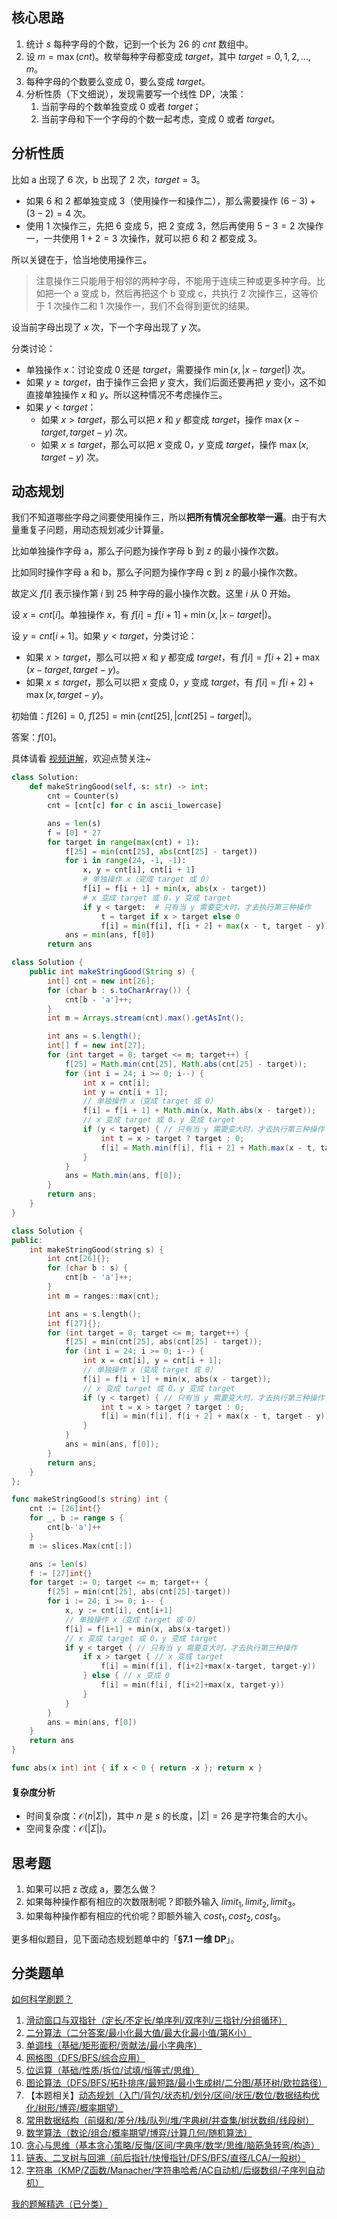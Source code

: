 ## 核心思路

1. 统计 $s$ 每种字母的个数，记到一个长为 $26$ 的 $\textit{cnt}$ 数组中。
2. 设 $m = \max(\textit{cnt})$。枚举每种字母都变成 $\textit{target}$，其中 $\textit{target}=0,1,2,\ldots,m$。
3. 每种字母的个数要么变成 $0$，要么变成 $\textit{target}$。
4. 分析性质（下文细说），发现需要写一个线性 DP，决策：
    1. 当前字母的个数单独变成 $0$ 或者 $\textit{target}$；
    2. 当前字母和下一个字母的个数一起考虑，变成 $0$ 或者 $\textit{target}$。

## 分析性质

比如 a 出现了 $6$ 次，b 出现了 $2$ 次，$\textit{target} = 3$。

- 如果 $6$ 和 $2$ 都单独变成 $3$（使用操作一和操作二），那么需要操作 $(6-3)+(3-2)=4$ 次。
- 使用 $1$ 次操作三，先把 $6$ 变成 $5$，把 $2$ 变成 $3$，然后再使用 $5-3=2$ 次操作一，一共使用 $1+2=3$ 次操作，就可以把 $6$ 和 $2$ 都变成 $3$。

所以关键在于，恰当地使用操作三。

> 注意操作三只能用于相邻的两种字母，不能用于连续三种或更多种字母。比如把一个 a 变成 b，然后再把这个 b 变成 c，共执行 $2$ 次操作三，这等价于 $1$ 次操作二和 $1$ 次操作一，我们不会得到更优的结果。

设当前字母出现了 $x$ 次，下一个字母出现了 $y$ 次。

分类讨论：

- 单独操作 $x$：讨论变成 $0$ 还是 $\textit{target}$，需要操作 $\min(x,|x-\textit{target}|)$ 次。
- 如果 $y\ge \textit{target}$，由于操作三会把 $y$ 变大，我们后面还要再把 $y$ 变小，这不如直接单独操作 $x$ 和 $y$。所以这种情况不考虑操作三。
- 如果 $y< \textit{target}$：
  - 如果 $x> \textit{target}$，那么可以把 $x$ 和 $y$ 都变成 $\textit{target}$，操作 $\max(x-\textit{target}, \textit{target}-y)$ 次。
  - 如果 $x\le \textit{target}$，那么可以把 $x$ 变成 $0$，$y$ 变成 $\textit{target}$，操作 $\max(x, \textit{target}-y)$ 次。

## 动态规划

我们不知道哪些字母之间要使用操作三，所以**把所有情况全部枚举一遍**。由于有大量重复子问题，用动态规划减少计算量。

比如单独操作字母 a，那么子问题为操作字母 b 到 z 的最小操作次数。

比如同时操作字母 a 和 b，那么子问题为操作字母 c 到 z 的最小操作次数。

故定义 $f[i]$ 表示操作第 $i$ 到 $25$ 种字母的最小操作次数。这里 $i$ 从 $0$ 开始。

设 $x=\textit{cnt}[i]$。单独操作 $x$，有 $f[i] = f[i+1] + \min(x,|x-\textit{target}|)$。

设 $y=\textit{cnt}[i+1]$。如果 $y< \textit{target}$，分类讨论：

- 如果 $x> \textit{target}$，那么可以把 $x$ 和 $y$ 都变成 $\textit{target}$，有 $f[i] = f[i+2] + \max(x-\textit{target}, \textit{target}-y)$。
- 如果 $x\le \textit{target}$，那么可以把 $x$ 变成 $0$，$y$ 变成 $\textit{target}$，有 $f[i] = f[i+2] + \max(x, \textit{target}-y)$。

初始值：$f[26]=0,\ f[25]=\min(\textit{cnt}[25],|\textit{cnt}[25]-\textit{target}|)$。

答案：$f[0]$。

具体请看 [视频讲解](https://www.bilibili.com/video/BV1pnqZYKEqr/?t=40m52s)，欢迎点赞关注~

```py [sol-Python3]
class Solution:
    def makeStringGood(self, s: str) -> int:
        cnt = Counter(s)
        cnt = [cnt[c] for c in ascii_lowercase]

        ans = len(s)
        f = [0] * 27
        for target in range(max(cnt) + 1):
            f[25] = min(cnt[25], abs(cnt[25] - target))
            for i in range(24, -1, -1):
                x, y = cnt[i], cnt[i + 1]
                # 单独操作 x（变成 target 或 0）
                f[i] = f[i + 1] + min(x, abs(x - target))
                # x 变成 target 或 0，y 变成 target
                if y < target:  # 只有当 y 需要变大时，才去执行第三种操作
                    t = target if x > target else 0
                    f[i] = min(f[i], f[i + 2] + max(x - t, target - y))
            ans = min(ans, f[0])
        return ans
```

```java [sol-Java]
class Solution {
    public int makeStringGood(String s) {
        int[] cnt = new int[26];
        for (char b : s.toCharArray()) {
            cnt[b - 'a']++;
        }
        int m = Arrays.stream(cnt).max().getAsInt();

        int ans = s.length();
        int[] f = new int[27];
        for (int target = 0; target <= m; target++) {
            f[25] = Math.min(cnt[25], Math.abs(cnt[25] - target));
            for (int i = 24; i >= 0; i--) {
                int x = cnt[i];
                int y = cnt[i + 1];
                // 单独操作 x（变成 target 或 0）
                f[i] = f[i + 1] + Math.min(x, Math.abs(x - target));
                // x 变成 target 或 0，y 变成 target
                if (y < target) { // 只有当 y 需要变大时，才去执行第三种操作
                    int t = x > target ? target : 0;
                    f[i] = Math.min(f[i], f[i + 2] + Math.max(x - t, target - y));
                }
            }
            ans = Math.min(ans, f[0]);
        }
        return ans;
    }
}
```

```cpp [sol-C++]
class Solution {
public:
    int makeStringGood(string s) {
        int cnt[26]{};
        for (char b : s) {
            cnt[b - 'a']++;
        }
        int m = ranges::max(cnt);

        int ans = s.length();
        int f[27]{};
        for (int target = 0; target <= m; target++) {
            f[25] = min(cnt[25], abs(cnt[25] - target));
            for (int i = 24; i >= 0; i--) {
                int x = cnt[i], y = cnt[i + 1];
                // 单独操作 x（变成 target 或 0）
                f[i] = f[i + 1] + min(x, abs(x - target));
                // x 变成 target 或 0，y 变成 target
                if (y < target) { // 只有当 y 需要变大时，才去执行第三种操作
                    int t = x > target ? target : 0;
                    f[i] = min(f[i], f[i + 2] + max(x - t, target - y));
                }
            }
            ans = min(ans, f[0]);
        }
        return ans;
    }
};
```

```go [sol-Go]
func makeStringGood(s string) int {
	cnt := [26]int{}
	for _, b := range s {
		cnt[b-'a']++
	}
	m := slices.Max(cnt[:])

	ans := len(s)
	f := [27]int{}
	for target := 0; target <= m; target++ {
		f[25] = min(cnt[25], abs(cnt[25]-target))
		for i := 24; i >= 0; i-- {
			x, y := cnt[i], cnt[i+1]
			// 单独操作 x（变成 target 或 0）
			f[i] = f[i+1] + min(x, abs(x-target))
			// x 变成 target 或 0，y 变成 target
			if y < target { // 只有当 y 需要变大时，才去执行第三种操作
				if x > target { // x 变成 target
					f[i] = min(f[i], f[i+2]+max(x-target, target-y))
				} else { // x 变成 0
					f[i] = min(f[i], f[i+2]+max(x, target-y))
				}
			}
		}
		ans = min(ans, f[0])
	}
	return ans
}

func abs(x int) int { if x < 0 { return -x }; return x }
```

#### 复杂度分析

- 时间复杂度：$\mathcal{O}(n|\Sigma|)$，其中 $n$ 是 $s$ 的长度，$|\Sigma|=26$ 是字符集合的大小。
- 空间复杂度：$\mathcal{O}(|\Sigma|)$。

## 思考题

1. 如果可以把 z 改成 a，要怎么做？
2. 如果每种操作都有相应的次数限制呢？即额外输入 $\textit{limit}_1,\textit{limit}_2,\textit{limit}_3$。
3. 如果每种操作都有相应的代价呢？即额外输入 $\textit{cost}_1,\textit{cost}_2,\textit{cost}_3$。

更多相似题目，见下面动态规划题单中的「**§7.1 一维 DP**」。

## 分类题单

[如何科学刷题？](https://leetcode.cn/circle/discuss/RvFUtj/)

1. [滑动窗口与双指针（定长/不定长/单序列/双序列/三指针/分组循环）](https://leetcode.cn/circle/discuss/0viNMK/)
2. [二分算法（二分答案/最小化最大值/最大化最小值/第K小）](https://leetcode.cn/circle/discuss/SqopEo/)
3. [单调栈（基础/矩形面积/贡献法/最小字典序）](https://leetcode.cn/circle/discuss/9oZFK9/)
4. [网格图（DFS/BFS/综合应用）](https://leetcode.cn/circle/discuss/YiXPXW/)
5. [位运算（基础/性质/拆位/试填/恒等式/思维）](https://leetcode.cn/circle/discuss/dHn9Vk/)
6. [图论算法（DFS/BFS/拓扑排序/最短路/最小生成树/二分图/基环树/欧拉路径）](https://leetcode.cn/circle/discuss/01LUak/)
7. 【本题相关】[动态规划（入门/背包/状态机/划分/区间/状压/数位/数据结构优化/树形/博弈/概率期望）](https://leetcode.cn/circle/discuss/tXLS3i/)
8. [常用数据结构（前缀和/差分/栈/队列/堆/字典树/并查集/树状数组/线段树）](https://leetcode.cn/circle/discuss/mOr1u6/)
9. [数学算法（数论/组合/概率期望/博弈/计算几何/随机算法）](https://leetcode.cn/circle/discuss/IYT3ss/)
10. [贪心与思维（基本贪心策略/反悔/区间/字典序/数学/思维/脑筋急转弯/构造）](https://leetcode.cn/circle/discuss/g6KTKL/)
11. [链表、二叉树与回溯（前后指针/快慢指针/DFS/BFS/直径/LCA/一般树）](https://leetcode.cn/circle/discuss/K0n2gO/)
12. [字符串（KMP/Z函数/Manacher/字符串哈希/AC自动机/后缀数组/子序列自动机）](https://leetcode.cn/circle/discuss/SJFwQI/)

[我的题解精选（已分类）](https://github.com/EndlessCheng/codeforces-go/blob/master/leetcode/SOLUTIONS.md)
